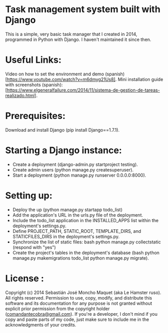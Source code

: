 # Task management system built with Django
This is a simple, very basic task manager that I created in 2014, programmed in Python with Django. I haven't maintained it since then.

# Useful Links:
Video on how to set the environment and demo (spanish) [https://www.youtube.com/watch?v=m6dmyg21Us8].
Mini installation guide with screenshots (spanish): [https://www.elgeneralfailure.com/2014/11/sistema-de-gestion-de-tareas-realizado.html].

# Prerequisites:
Download and install Django (pip install Django==1.7.1).

# Starting a Django instance:
- Create a deployment (django-admin.py startproject testing).
- Create admin users (python manage.py createsuperuser).
- Start a deployment (python manage.py runserver 0.0.0.0:8000).

# Setting up:
- Deploy the up (python manage.py startapp todo_list)
- Add the application's URL in the urls.py file of the deployment.
- Include the todo_list application in the INSTALLED_APPS list within the deployment's settings.py.
- Define PROJECT_PATH, STATIC_ROOT, TEMPLATE_DIRS, and STATICFILES_DIRS in the deployment's settings.py.
- Synchronize the list of static files: bash python manage.py collectstatic (respond with "yes")
- Create the project's tables in the deployment's database (bash python manage.py makemigrations todo_list python manage.py migrate).

# License :
Copyright (c) 2014 Sebastián José Moncho Maquet (aka Le Hamster ruso).
All rights reserved. Permission to use, copy, modify, and distribute this software and its documentation for any purpose is not granted without explicit prior permission from the copyright holder (comandantecobra@gmail.com). If you're a developer, I don't mind if you copy and paste parts of my code, just make sure to include me in the acknowledgments of your credits.
